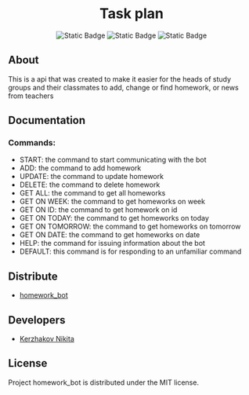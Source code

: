 <h1 align="center">Task plan</h1>


<p align="center">
    <img alt="Static Badge" src="https://img.shields.io/badge/golang-1.23.0-blue">
    <img alt="Static Badge" src="https://img.shields.io/badge/db-postgres-252850">
    <img alt="Static Badge" src="https://img.shields.io/badge/docker-26.1.3-blue">
</p>

## About

This is a api that was created to make it easier for the
heads of study groups and their classmates to add, change or find homework,
or news from teachers

## Documentation

### Commands:
* START: the command to start communicating with the bot
* ADD: the command to add homework
* UPDATE: the command to update homework
* DELETE: the command to delete homework
* GET ALL: the command to get all homeworks
* GET ON WEEK: the command to get homeworks on week
* GET ON ID: the command to get homework on id
* GET ON TODAY: the command to get homeworks on today
* GET ON TOMORROW: the command to get homeworks on tomorrow
* GET ON DATE: the command to get homeworks on date
* HELP: the command for issuing information about the bot
* DEFAULT: this command is for responding to an unfamiliar command

## Distribute

- [homework_bot](https://t.me/my_pet_favorite_bot)

## Developers

- [Kerzhakov Nikita](https://github.com/VoRaX00)

## License

Project homework_bot is distributed under the MIT license.